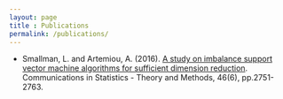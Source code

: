 ```yaml
---
layout: page
title : Publications
permalink: /publications/
---
```


* Smallman, L. and Artemiou, A. (2016). [A study on imbalance support vector machine algorithms for sufficient dimension reduction](http://dx.doi.org/10.1080/03610926.2015.1048889). Communications in Statistics - Theory and Methods, 46(6), pp.2751-2763.
